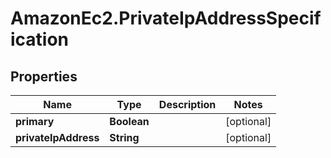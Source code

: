 # AmazonEc2.PrivateIpAddressSpecification

## Properties

Name | Type | Description | Notes
------------ | ------------- | ------------- | -------------
**primary** | **Boolean** |  | [optional] 
**privateIpAddress** | **String** |  | [optional] 


